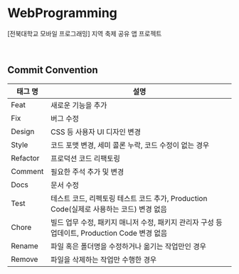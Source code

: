 # WebProgramming
[전북대학교 모바일 프로그래밍] 지역 축제 공유 앱 프로젝트

<br>

## Commit Convention
| 태그 명 | 설명 |
| ------------ | ------------ |
Feat |	새로운 기능을 추가
Fix	 | 버그 수정
Design	| CSS 등 사용자 UI 디자인 변경
Style	| 코드 포맷 변경, 세미 콜론 누락, 코드 수정이 없는 경우
Refactor	| 프로덕션 코드 리팩토링
Comment	| 필요한 주석 추가 및 변경
Docs |	문서 수정
Test	| 테스트 코드, 리펙토링 테스트 코드 추가, Production Code(실제로 사용하는 코드) 변경 없음
Chore	| 빌드 업무 수정, 패키지 매니저 수정, 패키지 관리자 구성 등 업데이트, Production Code 변경 없음
Rename | 	파일 혹은 폴더명을 수정하거나 옮기는 작업만인 경우
Remove | 	파일을 삭제하는 작업만 수행한 경우
